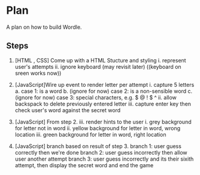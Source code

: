 # Plan

A plan on how to build Wordle.

## Steps

1. [HTML , CSS] Come up with a HTML Stucture and styling 
    i. represent user's attempts 
    ii. ignore keyboard (may revisit later) ((keyboard on sreen works now))

2. [JavaScript]Wire up event to render letter per attempt 
    i. capture 5 letters 
    a. case 1: is a word
    b. (ignore for now) case 2: is a non-sensible word
    c. (ignore for now) case 3: special characters, e.g. $ @ ! $ ^
    ii. allow backspack to delete previously entered letter
    iii. capture enter key then check user's word against the secret word

3. [JavaScript] From step 2. iii. render hints to the user
    i. grey background for letter not in word
    ii. yellow background for letter in word, wrong location 
    iii. green background for letter in word, right location

4. [JavaScript] branch based on result of step 3.
    branch 1: user guess correctly then we're done
    branch 2: user guess incorrectly then allow user another attempt
    branch 3: user guess incorrectly and its their sixith attempt, then display the secret word and end the game    
